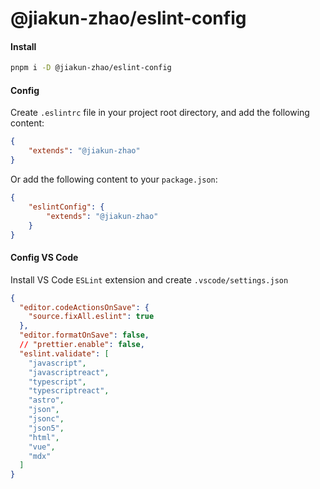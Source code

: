 # @jiakun-zhao/eslint-config

#### Install

```bash
pnpm i -D @jiakun-zhao/eslint-config
```

#### Config

Create `.eslintrc` file in your project root directory, and add the following content:

```json
{
    "extends": "@jiakun-zhao"
}
```

Or add the following content to your `package.json`:

```json
{
    "eslintConfig": {
        "extends": "@jiakun-zhao"
    }
}
```

#### Config VS Code

Install VS Code `ESLint` extension and create `.vscode/settings.json`

```json
{
  "editor.codeActionsOnSave": {
    "source.fixAll.eslint": true
  },
  "editor.formatOnSave": false,
  // "prettier.enable": false,
  "eslint.validate": [
    "javascript",
    "javascriptreact",
    "typescript",
    "typescriptreact",
    "astro",
    "json",
    "jsonc",
    "json5",
    "html",
    "vue",
    "mdx"
  ]
}
```
